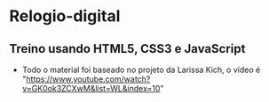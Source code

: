 # Relogio-digital

## Treino usando HTML5, CSS3 e JavaScript

-   Todo o material foi baseado no projeto da Larissa Kich, o vídeo é "https://www.youtube.com/watch?v=GK0ok3ZCXwM&list=WL&index=10"
